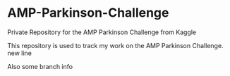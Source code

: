 # AMP-Parkinson-Challenge
Private Repository for the AMP Parkinson Challenge from Kaggle

This repository is used to track my work on the AMP Parkinson Challenge.
new line

Also some branch info
